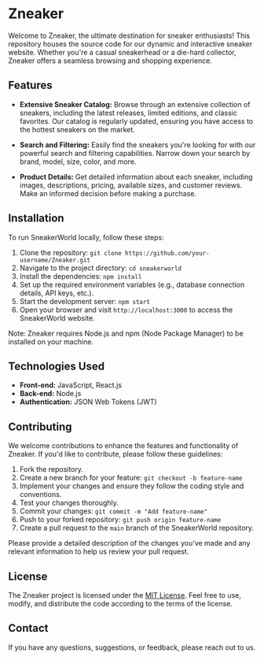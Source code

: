 # Zneaker

Welcome to Zneaker, the ultimate destination for sneaker enthusiasts! This repository houses the source code for our dynamic and interactive sneaker website. Whether you're a casual sneakerhead or a die-hard collector, Zneaker offers a seamless browsing and shopping experience.

## Features

- **Extensive Sneaker Catalog:** Browse through an extensive collection of sneakers, including the latest releases, limited editions, and classic favorites. Our catalog is regularly updated, ensuring you have access to the hottest sneakers on the market.

- **Search and Filtering:** Easily find the sneakers you're looking for with our powerful search and filtering capabilities. Narrow down your search by brand, model, size, color, and more.

- **Product Details:** Get detailed information about each sneaker, including images, descriptions, pricing, available sizes, and customer reviews. Make an informed decision before making a purchase.

## Installation

To run SneakerWorld locally, follow these steps:

1. Clone the repository: `git clone https://github.com/your-username/Zneaker.git`
2. Navigate to the project directory: `cd sneakerworld`
3. Install the dependencies: `npm install`
4. Set up the required environment variables (e.g., database connection details, API keys, etc.).
5. Start the development server: `npm start`
6. Open your browser and visit `http://localhost:3000` to access the SneakerWorld website.

Note: Zneaker requires Node.js and npm (Node Package Manager) to be installed on your machine.

## Technologies Used

- **Front-end:** JavaScript, React.js
- **Back-end:** Node.js
- **Authentication:** JSON Web Tokens (JWT)

## Contributing

We welcome contributions to enhance the features and functionality of Zneaker. If you'd like to contribute, please follow these guidelines:

1. Fork the repository.
2. Create a new branch for your feature: `git checkout -b feature-name`
3. Implement your changes and ensure they follow the coding style and conventions.
4. Test your changes thoroughly.
5. Commit your changes: `git commit -m "Add feature-name"`
6. Push to your forked repository: `git push origin feature-name`
7. Create a pull request to the `main` branch of the SneakerWorld repository.

Please provide a detailed description of the changes you've made and any relevant information to help us review your pull request.

## License

The Zneaker project is licensed under the [MIT License](LICENSE.md). Feel free to use, modify, and distribute the code according to the terms of the license.

## Contact

If you have any questions, suggestions, or feedback, please reach out to us.
